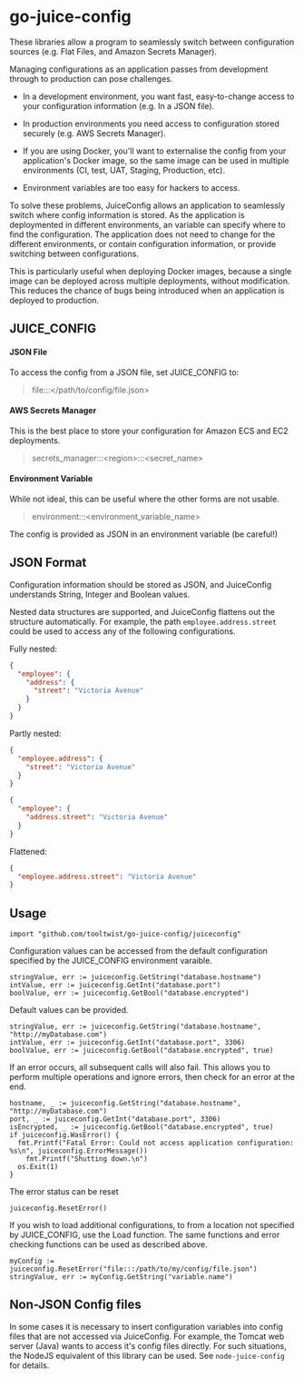 # go-juice-config

These libraries allow a program to seamlessly switch between configuration sources (e.g. Flat Files, and Amazon Secrets Manager).

Managing configurations as an application passes from development through to production can pose challenges.

- In a development environment, you want fast, easy-to-change access to your configuration information (e.g. In a JSON file).

- In production environments you need access to configuration stored securely (e.g. AWS Secrets Manager).

- If you are using Docker, you'll want to externalise the config from your application's Docker image, so the same image can be used in multiple environments (CI, test, UAT, Staging, Production, etc).

- Environment variables are too easy for hackers to access.

To solve these problems, JuiceConfig allows an application to seamlessly switch where config information is stored. As the application is deploymented in different environments, an variable can specify where to find the configuration. The application does not need to change for the different environments, or contain configuration information, or provide switching between configurations.

This is particularly useful when deploying Docker images, because a single image can be deployed across multiple deployments, without modification. This reduces the chance of bugs being introduced when an application is deployed to production.


## JUICE_CONFIG

#### JSON File
To access the config from a JSON file, set JUICE_CONFIG to:

> file:::&lt;/path/to/config/file.json&gt;


#### AWS Secrets Manager
This is the best place to store your configuration for Amazon ECS and EC2 deployments.

> secrets_manager:::&lt;region&gt;:::&lt;secret_name&gt;

#### Environment Variable
While not ideal, this can be useful where the other forms are not usable. 

> environment:::&lt;environment_variable_name&gt;

The config is provided as JSON in an environment variable (be careful!)
  

## JSON Format
Configuration information should be stored as JSON, and JuiceConfig understands String, Integer and Boolean values.

Nested data structures are supported, and JuiceConfig flattens out the structure automatically. For example, the path `employee.address.street` could be used to access any of the following configurations.

Fully nested:  

```json
{
  "employee": {
    "address": {
      "street": "Victoria Avenue"
    }
  }
}
```

Partly nested:  
```json
{
  "employee.address": {
    "street": "Victoria Avenue"
  }
}
```
```json
{
  "employee": {
    "address.street": "Victoria Avenue"
  }
}
```

Flattened:  
```json
{
  "employee.address.street": "Victoria Avenue"
}
```



## Usage

```golang
import "github.com/tooltwist/go-juice-config/juiceconfig"
```

Configuration values can be accessed from the default configuration specified by the JUICE_CONFIG environment varaible.

```golang
stringValue, err := juiceconfig.GetString("database.hostname")
intValue, err := juiceconfig.GetInt("database.port")
boolValue, err := juiceconfig.GetBool("database.encrypted")
```

Default values can be provided.

```golang
stringValue, err := juiceconfig.GetString("database.hostname", "http://myDatabase.com")
intValue, err := juiceconfig.GetInt("database.port", 3306)
boolValue, err := juiceconfig.GetBool("database.encrypted", true)
```

If an error occurs, all subsequent calls will also fail. This allows you to perform multiple operations and ignore errors, then check for an error at the end.

```golang
hostname, _ := juiceconfig.GetString("database.hostname", "http://myDatabase.com")
port, _ := juiceconfig.GetInt("database.port", 3306)
isEncrypted, _ := juiceconfig.GetBool("database.encrypted", true)
if juiceconfig.WasError() {
  fmt.Printf("Fatal Error: Could not access application configuration: %s\n", juiceconfig.ErrorMessage())  
	fmt.Printf("Shutting down.\n")
  os.Exit(1)
}
```

The error status can be reset
```golang
juiceconfig.ResetError()
```

If you wish to load additional configurations, to from a location not specified by JUICE_CONFIG, use the Load function. The same functions and error checking functions can be used as described above.

```golang
myConfig := juiceconfig.ResetError("file:::/path/to/my/config/file.json")
stringValue, err := myConfig.GetString("variable.name")
```

## Non-JSON Config files

In some cases it is necessary to insert configuration variables into config files that are not accessed via JuiceConfig. For example, the Tomcat web server (Java) wants to access it's config files directly. For such situations, the NodeJS equivalent of this library can be used. See `node-juice-config` for details.
